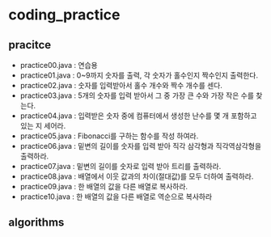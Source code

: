 # coding_practice

## pracitce
- practice00.java : 연습용
- practice01.java : 0~9까지 숫자를 출력, 각 숫자가 홀수인지 짝수인지 출력한다.
- practice02.java : 숫자를 입력받아서 홀수 개수와 짝수 개수를 센다.
- practice03.java : 5개의 숫자를 입력 받아서 그 중 가장 큰 수와 가장 작은 수를 찾는다.
- practice04.java : 입력받은 숫자 중에 컴퓨터에서 생성한 난수를 몇 개 포함하고 있는 지 세어라.
- practice05.java : Fibonacci를 구하는 함수를 작성 하여라.
- practice06.java : 밑변의 길이를 숫자를 입력 받아 직각 삼각형과 직각역삼각형을 출력하라.
- practice07.java : 밑변의 길이를 숫자로 입력 받아 트리를 출력하라.
- practice08.java : 배열에서 이웃 값과의 차이(절대값)를 모두 더하여 출력하라.
- practice09.java : 한 배열의 값을 다른 배열로 복사하라.
- practice10.java : 한 배열의 값을 다른 배열로 역순으로 복사하라



## algorithms


